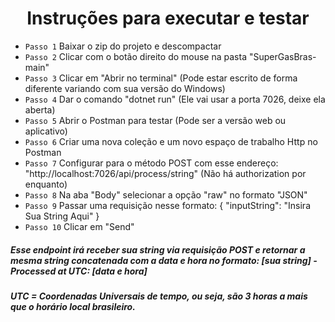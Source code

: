 <h1 align="center"> Instruções para executar e testar </h1>

- `Passo 1` Baixar o zip do projeto e descompactar
- `Passo 2` Clicar com o botão direito do mouse na pasta "SuperGasBras-main"
- `Passo 3` Clicar em "Abrir no terminal" (Pode estar escrito de forma diferente variando com sua versão do Windows)
- `Passo 4` Dar o comando "dotnet run" (Ele vai usar a porta 7026, deixe ela aberta)
- `Passo 5` Abrir o Postman para testar (Pode ser a versão web ou aplicativo)
- `Passo 6` Criar uma nova coleção e um novo espaço de trabalho Http no Postman
- `Passo 7` Configurar para o método POST com esse endereço: "http://localhost:7026/api/process/string" (Não há authorization por enquanto)
- `Passo 8` Na aba "Body" selecionar a opção "raw" no formato "JSON"
- `Passo 9` Passar uma requisição nesse formato: 
{
"inputString": "Insira Sua String Aqui"
}
- `Passo 10` Clicar em "Send"

##### Esse endpoint irá receber sua string via requisição POST e retornar a mesma string concatenada com a data e hora no formato: [sua string] - Processed at UTC: [data e hora] 
##### UTC = Coordenadas Universais de tempo, ou seja, são 3 horas a mais que o horário local brasileiro.
